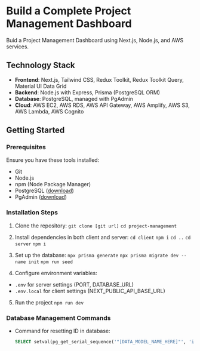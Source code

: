 # Build a Complete Project Management Dashboard

Buid a Project Management Dashboard using Next.js, Node.js, and AWS services.

## Technology Stack

-   **Frontend**: Next.js, Tailwind CSS, Redux Toolkit, Redux Toolkit Query, Material UI Data Grid
-   **Backend**: Node.js with Express, Prisma (PostgreSQL ORM)
-   **Database**: PostgreSQL, managed with PgAdmin
-   **Cloud**: AWS EC2, AWS RDS, AWS API Gateway, AWS Amplify, AWS S3, AWS Lambda, AWS Cognito

## Getting Started

### Prerequisites

Ensure you have these tools installed:

-   Git
-   Node.js
-   npm (Node Package Manager)
-   PostgreSQL ([download](https://www.postgresql.org/download/))
-   PgAdmin ([download](https://www.pgadmin.org/download/))

### Installation Steps

1. Clone the repository:
   `git clone [git url]`
   `cd project-management`

2. Install dependencies in both client and server:
   `cd client`
   `npm i`
   `cd ..`
   `cd server`
   `npm i`

3. Set up the database:
   `npx prisma generate`
   `npx prisma migrate dev --name init`
   `npm run seed`

4. Configure environment variables:

-   `.env` for server settings (PORT, DATABASE_URL)
-   `.env.local` for client settings (NEXT_PUBLIC_API_BASE_URL)

5. Run the project
   `npm run dev`

### Database Management Commands

-   Command for resetting ID in database:
    ```sql
    SELECT setval(pg_get_serial_sequence('"[DATA_MODEL_NAME_HERE]"', 'id'), coalesce(max(id)+1, 1), false) FROM "[DATA_MODEL_NAME_HERE]";
    ```
